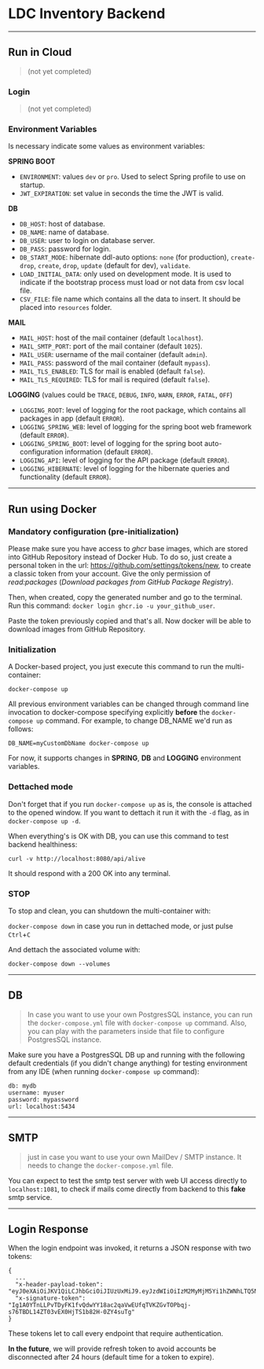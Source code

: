 # LDC Inventory Backend

---
## Run in Cloud

> (not yet completed)

### Login

> (not yet completed)

### Environment Variables

Is necessary indicate some values as environment variables:

**SPRING BOOT**

+ `ENVIRONMENT`: values `dev` or `pro`. Used to select Spring profile to use on startup.
+ `JWT_EXPIRATION`: set value in seconds the time the JWT is valid.

**DB**

+ `DB_HOST`: host of database.
+ `DB_NAME`: name of database.
+ `DB_USER`: user to login on database server.
+ `DB_PASS`: password for login.
+ `DB_START_MODE`: hibernate ddl-auto options: `none` (for production), `create-drop`, `create`, `drop`, `update` (default for dev), `validate`.
+ `LOAD_INITIAL_DATA`: only used on development mode. It is used to indicate if the bootstrap process must load or not data from csv local file.
+ `CSV_FILE`: file name which contains all the data to insert. It should be placed into `resources` folder.

**MAIL**

+ `MAIL_HOST`: host of the mail container (default `localhost`).
+ `MAIL_SMTP_PORT`: port of the mail container (default `1025`).
+ `MAIL_USER`: username of the mail container (default `admin`).
+ `MAIL_PASS`: password of the mail container (default `mypass`).
+ `MAIL_TLS_ENABLED`: TLS for mail is enabled (default `false`).
+ `MAIL_TLS_REQUIRED`: TLS for mail is required (default `false`).

**LOGGING** (values could be `TRACE`, `DEBUG`, `INFO`, `WARN`, `ERROR`, `FATAL`, `OFF`)

+ `LOGGING_ROOT`: level of logging for the root package, which contains all packages in app (default `ERROR`).
+ `LOGGING_SPRING_WEB`: level of logging for the spring boot web framework (default `ERROR`).
+ `LOGGING_SPRING_BOOT`: level of logging for the spring boot auto-configuration information (default `ERROR`).
+ `LOGGING_API`: level of logging for the API package (default `ERROR`).
+ `LOGGING_HIBERNATE`: level of logging for the hibernate queries and functionality (default `ERROR`).

---

## Run using Docker

### Mandatory configuration (pre-initialization)

Please make sure you have access to _ghcr_ base images, which are stored into GitHub Repository instead of Docker Hub. To do so, just create a personal token in the url: https://github.com/settings/tokens/new, to create a classic token from your account. Give the only permission of _read:packages_ (_Download packages from GitHub Package Registry_).

Then, when created, copy the generated number and go to the terminal. Run this command: `docker login ghcr.io -u your_github_user`.

Paste the token previously copied and that's all. Now docker will be able to download images from GitHub Repository.

### Initialization

A Docker-based project, you just execute this command to run the multi-container:

`docker-compose up`

All previous environment variables can be changed through command line invocation to docker-compose specifying explicitly **before** the `docker-compose up` command. For example, to change DB_NAME we'd run as follows:

`DB_NAME=myCustomDbName docker-compose up`

For now, it supports changes in **SPRING**, **DB** and **LOGGING** environment variables.

### Dettached mode
Don't forget that if you run `docker-compose up` as is, the console is attached to the opened window. If you want to dettach it run it with the `-d` flag, as in
`docker-compose up -d`.

When everything's is OK with DB, you can use this command to test backend healthiness:

`curl -v http://localhost:8080/api/alive`

It should respond with a 200 OK into any terminal.

### STOP
To stop and clean, you can shutdown the multi-container with:

`docker-compose down` in case you run in dettached mode, or just pulse `Ctrl`+`C`

And dettach the associated volume with:

`docker-compose down --volumes`

---
## DB
> In case you want to use your own PostgresSQL instance, you can run the `docker-compose.yml` file with `docker-compose up` command. Also, you can play with the parameters inside that file to configure PostgresSQL instance.

Make sure you have a PostgresSQL DB up and running with the following default credentials (if you didn't change anything) for testing environment from any IDE (when running `docker-compose up` command):
```
db: mydb
username: myuser
password: mypassword
url: localhost:5434
```

---

## SMTP
> just in case you want to use your own MailDev / SMTP instance. It needs to change the `docker-compose.yml` file.

You can expect to test the smtp test server with web UI access directly to `localhost:1081`, to check if mails come directly from backend to this **fake** smtp service.

---

## Login Response

When the login endpoint was invoked, it returns a JSON response with two tokens:

```
{
  ...
  "x-header-payload-token": "eyJ0eXAiOiJKV1QiLCJhbGciOiJIUzUxMiJ9.eyJzdWIiOiIzM2MyMjM5Yi1hZWNhLTQ5NTYtODI1MC0yMjI2Mjg0MDI3MDEiLCJhdWQiOiJhZG1pbiIsInVzZXJJbmZvIjp7InJvbGUiOiJST0xFX0FETUlOIiwiZW1haWwiOiJhZG1pbkBleGFtcGxlLmNvbSJ9LCJpc3MiOiJpUHJlYWNoIiwiZXhwIjoxNjgxMzEzMDA4LCJpYXQiOjE2ODEyMjY2MDgsImp0aSI6IjBjZDhkZGRkLTQ5YmQtNGU4NC05MzhmLTM1ZWNkNTQ5YWQzZiJ9",
  "x-signature-token": "Ig1A0YTnLLPvTDyFK1fvQdwYY18ac2qaVwEUfqTVKZGvTOPbqj-s76TBDL14ZT03vEX0HjTS1b82H-0ZY4suTg"
}
```

These tokens let to call every endpoint that require authentication.

**In the future**, we will provide refresh token to avoid accounts be disconnected after 24 hours (default time for a token to expire).
